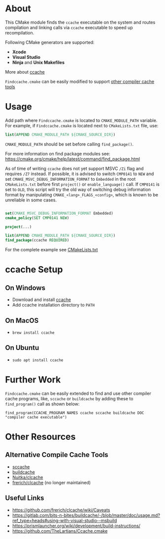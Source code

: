 # About

This CMake module finds the `ccache` executable on the system and routes 
compilation and linking calls via `ccache` executable to speed up recompilation.

Following CMake generators are supported:
- **Xcode**
- **Visual Studio**
- **Ninja** and **Unix Makefiles**

More about [ccache](https://ccache.dev)

`Findccache.cmake` can be easily modified to support [other compiler cache tools](#alternative-compile-cache-tools)

# Usage

Add path where `Findccache.cmake` is located to `CMAKE_MODULE_PATH` variable.
For example, if `Findccache.cmake` is located next to `CMakeLists.txt` file, use:

```cmake
list(APPEND CMAKE_MODULE_PATH ${CMAKE_SOURCE_DIR})
```

`CMAKE_MODULE_PATH` should be set before calling `find_package()`.

For more information on find package modules see:
https://cmake.org/cmake/help/latest/command/find_package.html

As of time of writing `ccache` does not yet support MSVC `/Zi` flag and requires `/Z7` instead. If possible, it is advised to switch `CMP0141` to `NEW` and set `CMAKE_MSVC_DEBUG_INFORMATION_FORMAT` to `Embedded` in the root `CMakeLists.txt` before first `project()` or `enable_language()` call. If `CMP0141` is set to `OLD`, this script will try the old way of switching debug information format by manipulating `CMAKE_<lang>_FLAGS_<config>`, which is known to be unreliable in some cases.

```cmake

set(CMAKE_MSVC_DEBUG_INFORMATION_FORMAT Embedded)
cmake_policy(SET CMP0141 NEW)

project(...)

list(APPEND CMAKE_MODULE_PATH ${CMAKE_SOURCE_DIR})
find_package(ccache REQUIRED)

```

For the complete example see [CMakeLists.txt](example/CMakeLists.txt)

# ccache Setup

## On Windows

- Download and install [ccache](https://ccache.dev/download.html)
- Add ccache installation directory to `PATH`

## On MacOS

- `brew install ccache`

## On Ubuntu

- `sudo apt install ccache`

# Further Work

`Findccache.cmake` can be easily extended to find and use other compiler cache programs, like, `sccache` or `buildcache` by adding these to `find_program()` call as shown below:  

`find_program(CCACHE_PROGRAM NAMES ccache sccache buildcache DOC "compiler cache executable")`

# Other Resources

## Alternative Compile Cache Tools

- [sccache](https://github.com/mozilla/sccache)
- [buildcache](https://gitlab.com/bits-n-bites/buildcache)
- [Nuitka/clcache](https://github.com/Nuitka/clcache)
- [frerich/clcache](https://github.com/frerich/clcache) (no longer maintained)

## Useful Links

- https://github.com/frerich/clcache/wiki/Caveats
- https://gitlab.com/bits-n-bites/buildcache/-/blob/master/doc/usage.md?ref_type=heads#using-with-visual-studio--msbuild
- https://prismlauncher.org/wiki/development/build-instructions/
- https://github.com/TheLartians/Ccache.cmake
